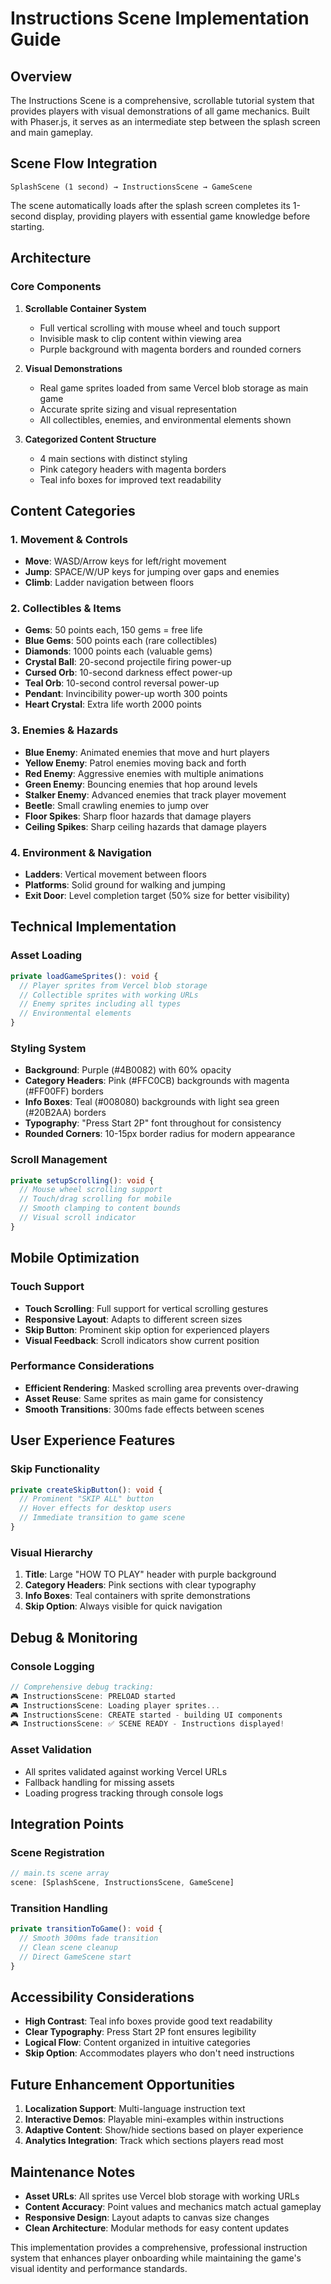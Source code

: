 # Instructions Scene Implementation Guide

## Overview

The Instructions Scene is a comprehensive, scrollable tutorial system that provides players with visual demonstrations of all game mechanics. Built with Phaser.js, it serves as an intermediate step between the splash screen and main gameplay.

## Scene Flow Integration

```
SplashScene (1 second) → InstructionsScene → GameScene
```

The scene automatically loads after the splash screen completes its 1-second display, providing players with essential game knowledge before starting.

## Architecture

### Core Components

1. **Scrollable Container System**
   - Full vertical scrolling with mouse wheel and touch support
   - Invisible mask to clip content within viewing area
   - Purple background with magenta borders and rounded corners

2. **Visual Demonstrations**
   - Real game sprites loaded from same Vercel blob storage as main game
   - Accurate sprite sizing and visual representation
   - All collectibles, enemies, and environmental elements shown

3. **Categorized Content Structure**
   - 4 main sections with distinct styling
   - Pink category headers with magenta borders
   - Teal info boxes for improved text readability

## Content Categories

### 1. Movement & Controls
- **Move**: WASD/Arrow keys for left/right movement
- **Jump**: SPACE/W/UP keys for jumping over gaps and enemies
- **Climb**: Ladder navigation between floors

### 2. Collectibles & Items
- **Gems**: 50 points each, 150 gems = free life
- **Blue Gems**: 500 points each (rare collectibles)
- **Diamonds**: 1000 points each (valuable gems)
- **Crystal Ball**: 20-second projectile firing power-up
- **Cursed Orb**: 10-second darkness effect power-up
- **Teal Orb**: 10-second control reversal power-up
- **Pendant**: Invincibility power-up worth 300 points
- **Heart Crystal**: Extra life worth 2000 points

### 3. Enemies & Hazards
- **Blue Enemy**: Animated enemies that move and hurt players
- **Yellow Enemy**: Patrol enemies moving back and forth
- **Red Enemy**: Aggressive enemies with multiple animations
- **Green Enemy**: Bouncing enemies that hop around levels
- **Stalker Enemy**: Advanced enemies that track player movement
- **Beetle**: Small crawling enemies to jump over
- **Floor Spikes**: Sharp floor hazards that damage players
- **Ceiling Spikes**: Sharp ceiling hazards that damage players

### 4. Environment & Navigation
- **Ladders**: Vertical movement between floors
- **Platforms**: Solid ground for walking and jumping
- **Exit Door**: Level completion target (50% size for better visibility)

## Technical Implementation

### Asset Loading
```typescript
private loadGameSprites(): void {
  // Player sprites from Vercel blob storage
  // Collectible sprites with working URLs
  // Enemy sprites including all types
  // Environmental elements
}
```

### Styling System
- **Background**: Purple (#4B0082) with 60% opacity
- **Category Headers**: Pink (#FFC0CB) backgrounds with magenta (#FF00FF) borders
- **Info Boxes**: Teal (#008080) backgrounds with light sea green (#20B2AA) borders
- **Typography**: "Press Start 2P" font throughout for consistency
- **Rounded Corners**: 10-15px border radius for modern appearance

### Scroll Management
```typescript
private setupScrolling(): void {
  // Mouse wheel scrolling support
  // Touch/drag scrolling for mobile
  // Smooth clamping to content bounds
  // Visual scroll indicator
}
```

## Mobile Optimization

### Touch Support
- **Touch Scrolling**: Full support for vertical scrolling gestures
- **Responsive Layout**: Adapts to different screen sizes
- **Skip Button**: Prominent skip option for experienced players
- **Visual Feedback**: Scroll indicators show current position

### Performance Considerations
- **Efficient Rendering**: Masked scrolling area prevents over-drawing
- **Asset Reuse**: Same sprites as main game for consistency
- **Smooth Transitions**: 300ms fade effects between scenes

## User Experience Features

### Skip Functionality
```typescript
private createSkipButton(): void {
  // Prominent "SKIP ALL" button
  // Hover effects for desktop users
  // Immediate transition to game scene
}
```

### Visual Hierarchy
1. **Title**: Large "HOW TO PLAY" header with purple background
2. **Category Headers**: Pink sections with clear typography
3. **Info Boxes**: Teal containers with sprite demonstrations
4. **Skip Option**: Always visible for quick navigation

## Debug & Monitoring

### Console Logging
```typescript
// Comprehensive debug tracking:
🎮 InstructionsScene: PRELOAD started
🎮 InstructionsScene: Loading player sprites...
🎮 InstructionsScene: CREATE started - building UI components
🎮 InstructionsScene: ✅ SCENE READY - Instructions displayed!
```

### Asset Validation
- All sprites validated against working Vercel URLs
- Fallback handling for missing assets
- Loading progress tracking through console logs

## Integration Points

### Scene Registration
```typescript
// main.ts scene array
scene: [SplashScene, InstructionsScene, GameScene]
```

### Transition Handling
```typescript
private transitionToGame(): void {
  // Smooth 300ms fade transition
  // Clean scene cleanup
  // Direct GameScene start
}
```

## Accessibility Considerations

- **High Contrast**: Teal info boxes provide good text readability
- **Clear Typography**: Press Start 2P font ensures legibility
- **Logical Flow**: Content organized in intuitive categories
- **Skip Option**: Accommodates players who don't need instructions

## Future Enhancement Opportunities

1. **Localization Support**: Multi-language instruction text
2. **Interactive Demos**: Playable mini-examples within instructions
3. **Adaptive Content**: Show/hide sections based on player experience
4. **Analytics Integration**: Track which sections players read most

## Maintenance Notes

- **Asset URLs**: All sprites use Vercel blob storage with working URLs
- **Content Accuracy**: Point values and mechanics match actual gameplay
- **Responsive Design**: Layout adapts to canvas size changes
- **Clean Architecture**: Modular methods for easy content updates

This implementation provides a comprehensive, professional instruction system that enhances player onboarding while maintaining the game's visual identity and performance standards.
